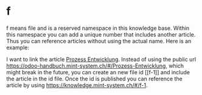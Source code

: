 # f

f means file and is a reserved namespace in this knowledge base. Within this namespace you can add a unique number that includes another article. Thus you can reference articles without using the actual name. Here is an example:

I want to link the article [Prozess Entwicklung](Prozess-Entwicklung.md). Instead of using the public url <https://odoo-handbuch.mint-system.ch/#/Prozess-Entwicklung>, which might break in the future, you can create an new file id [[f-1]] and include the article in the id file. Once the id is published you can reference the article by using <https://knowledge.mint-system.ch/#/f-1>.
